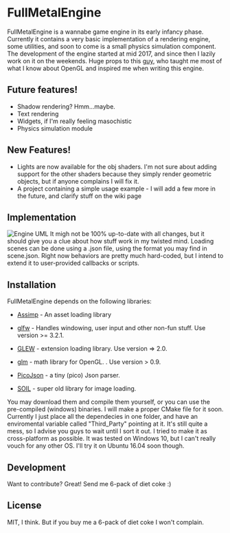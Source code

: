# FullMetalEngine

FullMetalEngine is a wannabe game engine in its early infancy phase. Currently it contains a very basic implementation of a rendering engine, some utilities, and soon to come is a small physics simulation component. The development of the engine started at mid 2017, and since then I lazily work on it on the weekends. 
Huge props to this [guy](https://learnopengl.com/), who taught me most of what I know about OpenGL and inspired me when writing this engine. 

## Future features!
  - Shadow rendering? Hmm...maybe.
  - Text rendering
  - Widgets, if I'm really feeling masochistic 
  - Physics simulation module 
  
## New Features!
  - Lights are now available for the obj shaders. I'm not sure about adding support for the other shaders because they simply render         geometric objects, but if anyone complains I will fix it.
  - A project containing a simple usage example - I will add a few more in the future, and clarify stuff on the wiki page
  
## Implementation
![Engine UML](https://www.dropbox.com/s/fcrkp7m6zitiiu9/UML.JPG?raw=1)
It migh not be 100% up-to-date with all changes, but it should give you a clue about how stuff work in my twisted mind. Loading scenes can be done using a .json file, using the format you may find in scene.json. Right now behaviors are pretty much hard-coded, but I intend to extend it to user-provided callbacks or scripts. 
  
## Installation
 
FullMetalEngine depends on the following libraries:

- [Assimp](http://www.assimp.org/) - An asset loading library

- [glfw](http://www.glfw.org/) - Handles windowing, user input and other non-fun stuff. Use version >= 3.2.1.

- [GLEW](http://glew.sourceforge.net/) - extension loading library. Use version => 2.0.

- [glm](https://glm.g-truc.net/0.9.9/index.html) - math library for OpenGL. . Use version > 0.9.

- [PicoJson](https://github.com/kazuho/picojson) - a tiny (pico) Json parser.

- [SOIL](https://www.lonesock.net/soil.html) - super old library for image loading.

You may download them and compile them yourself, or you can use the pre-compiled (windows) binaries. 
I will make a proper CMake file for it soon. Currently I just place all the dependecies in one folder, and have an enviromental variable called "Third_Party" pointing at it. It's still quite a mess, so I advise you guys to wait until I sort it out. 
I tried to make it as cross-platform as possible. It was tested on Windows 10, but I can't really vouch for any other OS. I'll try it on Ubuntu 16.04 soon though. 

## Development
Want to contribute? Great! Send me 6-pack of diet coke :)

## License
MIT, I think. But if you buy me a 6-pack of diet coke I won't complain. 
